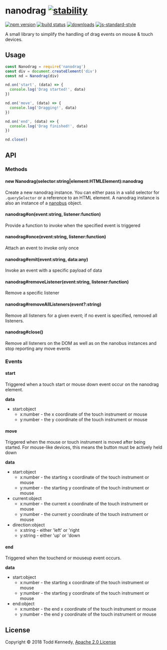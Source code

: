 # nanodrag  [![stability][0]][1]
[![npm version][2]][3] [![build status][4]][5]
[![downloads][6]][7] [![js-standard-style][8]][9]

A small library to simplify the handling of drag events on mouse & touch devices.

## Usage

```js
const Nanodrag = require('nanodrag')
const div = document.createElement('div')
const nd = Nanodrag(div)

nd.on('start', (data) => {
  console.log('Drag started!', data)
})

nd.on('move', (data) => {
  console.log('Dragging!', data)
})

nd.on('end', (data) => {
  console.log('Drag finished!', data)
})

nd.close()
```

## API

### Methods

#### new Nanodrag(selector:string|element:HTMLElement):nanodrag
Create a new nanodrag instance. You can either pass in a valid selector for
`.querySelector` or a reference to an HTML element. A nanodrag instance is also
an instance of a [nanobus](https://github.com/choojs/nanobus) object.

#### nanodrag#on(event:string, listener:function)
Provide a function to invoke when the specified event is triggered

#### nanodrag#once(event:string, listener:function)
Attach an event to invoke only once

#### nanodrag#emit(event:string, data:any)
Invoke an event with a specific payload of data

#### nanodrag#removeListener(event:string, listener:function)
Remove a specific listener

#### nanodrag#removeAllListeners(event?:string)
Remove all listeners for a given event; if no event is specified, removed all
listeners.

#### nanodrag#close()
Remove all listeners on the DOM as well as on the nanobus instances and stop
reporting any move events

### Events

#### start
Triggered when a touch start or mouse down event occur on the nanodrag element. 

**data**
* start:object
    * x:number - the x coordinate of the touch instrument or mouse
    * y:number - the y coordinate of the touch instrument or mouse

#### move
Triggered when the mouse or touch instrument is moved after being started. For
mouse-like devices, this means the button must be actively held down

**data**
* start:object
    * x:number - the starting x coordinate of the touch instrument or mouse
    * y:number - the starting y coordinate of the touch instrument or mouse
* current:object
    * x:number - the current x coordinate of the touch instrument or mouse
    * y:number - the current y coordinate of the touch instrument or mouse
* direction:object
    * x:string - either 'left' or 'right
    * y:string - either 'up' or 'down

#### end
Triggered when the touchend or mouseup event occurs.

**data**
* start:object
    * x:number - the starting x coordinate of the touch instrument or mouse
    * y:number - the starting y coordinate of the touch instrument or mouse
* end:object
    * x:number - the end x coordinate of the touch instrument or mouse
    * y:number - the end y coordinate of the touch instrument or mouse



## License
Copyright © 2018 Todd Kennedy, [Apache 2.0 License](https://tldrlegal.com/license/apache-license-2.0-(apache-2.0))

[0]: https://img.shields.io/badge/stability-experimental-orange.svg?style=flat-square
[1]: https://nodejs.org/api/documentation.html#documentation_stability_index
[2]: https://img.shields.io/npm/v/nanodrag.svg?style=flat-square
[3]: https://npmjs.org/package/nanodrag
[4]: https://img.shields.io/travis/toddself/nanodrag/master.svg?style=flat-square
[5]: https://travis-ci.org/toddself/nanodrag
[6]: http://img.shields.io/npm/dm/nanodrag.svg?style=flat-square
[7]: https://npmjs.org/package/nanodrag
[8]: https://img.shields.io/badge/code%20style-standard-brightgreen.svg?style=flat-square
[9]: https://github.com/feross/standard
